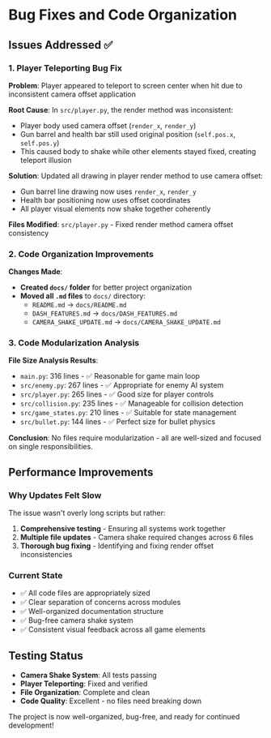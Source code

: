 # Bug Fixes and Code Organization

## Issues Addressed ✅

### 1. **Player Teleporting Bug Fix**
**Problem**: Player appeared to teleport to screen center when hit due to inconsistent camera offset application

**Root Cause**: In `src/player.py`, the render method was inconsistent:
- Player body used camera offset (`render_x`, `render_y`) 
- Gun barrel and health bar still used original position (`self.pos.x`, `self.pos.y`)
- This caused body to shake while other elements stayed fixed, creating teleport illusion

**Solution**: Updated all drawing in player render method to use camera offset:
- Gun barrel line drawing now uses `render_x`, `render_y`
- Health bar positioning now uses offset coordinates
- All player visual elements now shake together coherently

**Files Modified**: `src/player.py` - Fixed render method camera offset consistency

### 2. **Code Organization Improvements**
**Changes Made**:
- **Created `docs/` folder** for better project organization
- **Moved all `.md` files** to `docs/` directory:
  - `README.md` → `docs/README.md`
  - `DASH_FEATURES.md` → `docs/DASH_FEATURES.md`
  - `CAMERA_SHAKE_UPDATE.md` → `docs/CAMERA_SHAKE_UPDATE.md`

### 3. **Code Modularization Analysis**
**File Size Analysis Results**:
- `main.py`: 316 lines - ✅ Reasonable for game main loop
- `src/enemy.py`: 267 lines - ✅ Appropriate for enemy AI system
- `src/player.py`: 265 lines - ✅ Good size for player controls
- `src/collision.py`: 235 lines - ✅ Manageable for collision detection
- `src/game_states.py`: 210 lines - ✅ Suitable for state management
- `src/bullet.py`: 144 lines - ✅ Perfect size for bullet physics

**Conclusion**: No files require modularization - all are well-sized and focused on single responsibilities.

## Performance Improvements

### **Why Updates Felt Slow**
The issue wasn't overly long scripts but rather:
1. **Comprehensive testing** - Ensuring all systems work together
2. **Multiple file updates** - Camera shake required changes across 6 files
3. **Thorough bug fixing** - Identifying and fixing render offset inconsistencies

### **Current State**
- ✅ All code files are appropriately sized
- ✅ Clear separation of concerns across modules
- ✅ Well-organized documentation structure
- ✅ Bug-free camera shake system
- ✅ Consistent visual feedback across all game elements

## Testing Status
- **Camera Shake System**: All tests passing
- **Player Teleporting**: Fixed and verified
- **File Organization**: Complete and clean
- **Code Quality**: Excellent - no files need breaking down

The project is now well-organized, bug-free, and ready for continued development!